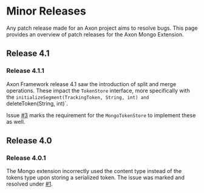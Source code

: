 # Minor Releases

Any patch release made for an Axon project aims to resolve bugs. 
This page provides an overview of patch releases for the Axon Mongo Extension.

## Release 4.1

### Release 4.1.1

Axon Framework release 4.1 saw the introduction of split and merge operations.
These impact the `TokenStore` interface, more specifically with the `initializeSegment(TrackingToken, String, int) and `deleteToken(String, int)`.

Issue [#3](https://github.com/AxonFramework/extension-mongo/issues/3) marks the requirement for the `MongoTokenStore` to implement these as well.

## Release 4.0

### Release 4.0.1

The Mongo extension incorrectly used the content type instead of the tokens type upon storing a serialized token.
The issue was marked and resolved under [#1](https://github.com/AxonFramework/extension-mongo/issues/1).
